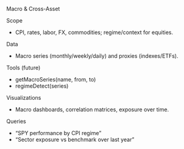 Macro & Cross-Asset

Scope
- CPI, rates, labor, FX, commodities; regime/context for equities.

Data
- Macro series (monthly/weekly/daily) and proxies (indexes/ETFs).

Tools (future)
- getMacroSeries(name, from, to)
- regimeDetect(series)

Visualizations
- Macro dashboards, correlation matrices, exposure over time.

Queries
- “SPY performance by CPI regime”
- “Sector exposure vs benchmark over last year”

